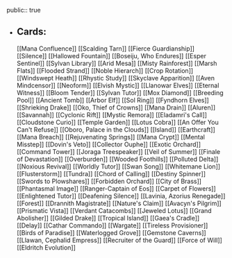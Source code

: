 public:: true
- ## Cards:
	[[Mana Confluence]]
	[[Scalding Tarn]]
	[[Fierce Guardianship]]
	[[Silence]]
	[[Hallowed Fountain]]
	[[Boseiju, Who Endures]]
	[[Esper Sentinel]]
	[[Sylvan Library]]
	[[Arid Mesa]]
	[[Misty Rainforest]]
	[[Marsh Flats]]
	[[Flooded Strand]]
	[[Noble Hierarch]]
	[[Crop Rotation]]
	[[Windswept Heath]]
	[[Rhystic Study]]
	[[Skyclave Apparition]]
	[[Aven Mindcensor]]
	[[Neoform]]
	[[Elvish Mystic]]
	[[Llanowar Elves]]
	[[Eternal Witness]]
	[[Bloom Tender]]
	[[Sylvan Tutor]]
	[[Mox Diamond]]
	[[Breeding Pool]]
	[[Ancient Tomb]]
	[[Arbor Elf]]
	[[Sol Ring]]
	[[Fyndhorn Elves]]
	[[Shrieking Drake]]
	[[Oko, Thief of Crowns]]
	[[Mana Drain]]
	[[Aluren]]
	[[Savannah]]
	[[Cyclonic Rift]]
	[[Mystic Remora]]
	[[Eladamri's Call]]
	[[Cloudstone Curio]]
	[[Temple Garden]]
	[[Lotus Cobra]]
	[[An Offer You Can't Refuse]]
	[[Oboro, Palace in the Clouds]]
	[[Island]]
	[[Earthcraft]]
	[[Mana Breach]]
	[[Rejuvenating Springs]]
	[[Mana Crypt]]
	[[Mental Misstep]]
	[[Dovin's Veto]]
	[[Collector Ouphe]]
	[[Exotic Orchard]]
	[[Command Tower]]
	[[Joraga Treespeaker]]
	[[Veil of Summer]]
	[[Finale of Devastation]]
	[[Overburden]]
	[[Wooded Foothills]]
	[[Polluted Delta]]
	[[Noxious Revival]]
	[[Worldly Tutor]]
	[[Swan Song]]
	[[Whitemane Lion]]
	[[Flusterstorm]]
	[[Tundra]]
	[[Chord of Calling]]
	[[Destiny Spinner]]
	[[Swords to Plowshares]]
	[[Forbidden Orchard]]
	[[City of Brass]]
	[[Phantasmal Image]]
	[[Ranger-Captain of Eos]]
	[[Carpet of Flowers]]
	[[Enlightened Tutor]]
	[[Deafening Silence]]
	[[Lavinia, Azorius Renegade]]
	[[Forest]]
	[[Drannith Magistrate]]
	[[Nature's Claim]]
	[[Avacyn's Pilgrim]]
	[[Prismatic Vista]]
	[[Verdant Catacombs]]
	[[Jeweled Lotus]]
	[[Grand Abolisher]]
	[[Gilded Drake]]
	[[Tropical Island]]
	[[Gaea's Cradle]]
	[[Delay]]
	[[Cathar Commando]]
	[[Wargate]]
	[[Tireless Provisioner]]
	[[Birds of Paradise]]
	[[Waterlogged Grove]]
	[[Gemstone Caverns]]
	[[Llawan, Cephalid Empress]]
	[[Recruiter of the Guard]]
	[[Force of Will]]
	[[Eldritch Evolution]]
